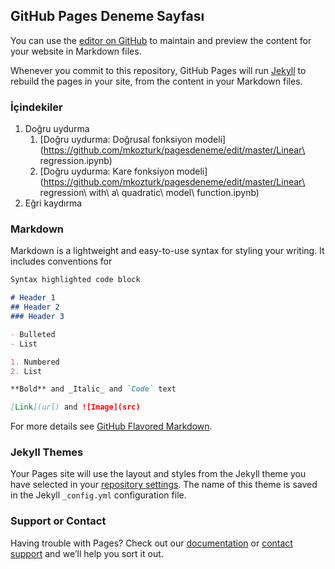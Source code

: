 ## GitHub Pages Deneme Sayfası

You can use the [editor on GitHub](https://github.com/mkozturk/pagesdeneme/edit/master/README.md) to maintain and preview the content for your website in Markdown files.

Whenever you commit to this repository, GitHub Pages will run [Jekyll](https://jekyllrb.com/) to rebuild the pages in your site, from the content in your Markdown files.

### İçindekiler
1. Doğru uydurma
    1. [Doğru uydurma: Doğrusal fonksiyon modeli](https://github.com/mkozturk/pagesdeneme/edit/master/Linear\ regression.ipynb)
    1. [Doğru uydurma: Kare fonksiyon modeli](https://github.com/mkozturk/pagesdeneme/edit/master/Linear\ regression\ with\ a\ quadratic\ model\ function.ipynb)
1. Eğri kaydırma

### Markdown

Markdown is a lightweight and easy-to-use syntax for styling your writing. It includes conventions for

```markdown
Syntax highlighted code block

# Header 1
## Header 2
### Header 3

- Bulleted
- List

1. Numbered
2. List

**Bold** and _Italic_ and `Code` text

[Link](url) and ![Image](src)
```

For more details see [GitHub Flavored Markdown](https://guides.github.com/features/mastering-markdown/).

### Jekyll Themes

Your Pages site will use the layout and styles from the Jekyll theme you have selected in your [repository settings](https://github.com/mkozturk/pagesdeneme/settings). The name of this theme is saved in the Jekyll `_config.yml` configuration file.

### Support or Contact

Having trouble with Pages? Check out our [documentation](https://help.github.com/categories/github-pages-basics/) or [contact support](https://github.com/contact) and we’ll help you sort it out.
